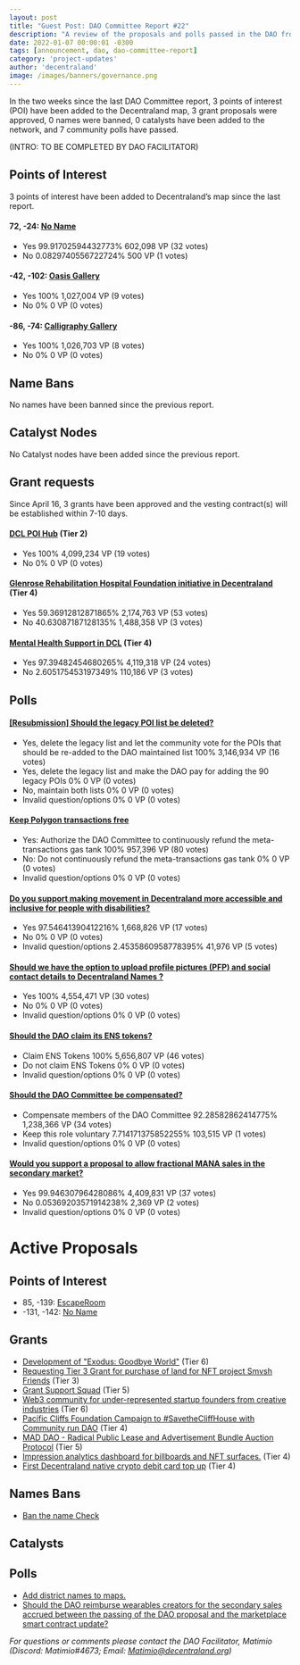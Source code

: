 ```yaml
---
layout: post
title: "Guest Post: DAO Committee Report #22"
description: "A review of the proposals and polls passed in the DAO from April 16 through April 30".
date: 2022-01-07 00:00:01 -0300
tags: [announcement, dao, dao-committee-report]
category: 'project-updates'
author: 'decentraland'
image: /images/banners/governance.png
---
```


In the two weeks since the last DAO Committee report, 3 points of interest (POI) have been added to the Decentraland map, 3 grant proposals were approved, 0 names were banned, 0 catalysts have been added to the network, and 7 community polls have passed.

(INTRO: TO BE COMPLETED BY DAO FACILITATOR)

## Points of Interest
3 points of interest have been added to Decentraland’s map since the last report.


#### 72, -24: [No Name](https://governance.decentraland.org/proposal/?id=7cd85fd0-bccf-11ec-86b8-5dac6b550fc4)

* Yes 99.91702594432773% 602,098 VP (32 votes)
* No 0.0829740556722724% 500 VP (1 votes)


#### -42, -102: [Oasis Gallery](https://governance.decentraland.org/proposal/?id=568db9a0-b9c4-11ec-903a-6546e8793cef)

* Yes 100% 1,027,004 VP (9 votes)
* No 0% 0 VP (0 votes)


#### -86, -74: [Calligraphy Gallery ](https://governance.decentraland.org/proposal/?id=38c29400-b9c3-11ec-903a-6546e8793cef)

* Yes 100% 1,026,703 VP (8 votes)
* No 0% 0 VP (0 votes)


## Name Bans

No names have been banned since the previous report.

## Catalyst Nodes
No Catalyst nodes have been added since the previous report.


## Grant requests
Since April 16, 3 grants have been approved and the vesting contract(s) will be established within 7-10 days.


#### [DCL POI Hub](https://governance.decentraland.org/proposal/?id=ad7eac90-bac0-11ec-8561-b591bf2cf0d0) (Tier 2)

* Yes 100% 4,099,234 VP (19 votes)
* No 0% 0 VP (0 votes)


#### [Glenrose Rehabilitation Hospital Foundation initiative in Decentraland](https://governance.decentraland.org/proposal/?id=2e207620-ba1d-11ec-8561-b591bf2cf0d0) (Tier 4)

* Yes 59.36912812871865% 2,174,763 VP (53 votes)
* No 40.63087187128135% 1,488,358 VP (3 votes)


#### [Mental Health Support in DCL](https://governance.decentraland.org/proposal/?id=af9ca2d0-b808-11ec-903a-6546e8793cef) (Tier 4)

* Yes 97.39482454680265% 4,119,318 VP (24 votes)
* No 2.605175453197349% 110,186 VP (3 votes)


## Polls

#### [[Resubmission] Should the legacy POI list be deleted?](https://governance.decentraland.org/proposal/?id=78635ac0-c4d8-11ec-86b8-5dac6b550fc4)

* Yes, delete the legacy list and let the community vote for the POIs that should be re-added to the DAO maintained list 100% 3,146,934 VP (16 votes)
* Yes, delete the legacy list and make the DAO pay for adding the 90 legacy POIs 0% 0 VP (0 votes)
* No, maintain both lists 0% 0 VP (0 votes)
* Invalid question/options 0% 0 VP (0 votes)


#### [Keep Polygon transactions free](https://governance.decentraland.org/proposal/?id=d958c3e0-c278-11ec-86b8-5dac6b550fc4)

* Yes: Authorize the DAO Committee to continuously refund the meta-transactions gas tank 100% 957,396 VP (80 votes)
* No: Do not continuously refund the meta-transactions gas tank 0% 0 VP (0 votes)
* Invalid question/options 0% 0 VP (0 votes)


#### [Do you support making movement in Decentraland more accessible and inclusive for people with disabilities?](https://governance.decentraland.org/proposal/?id=2429e850-be9a-11ec-86b8-5dac6b550fc4)

* Yes 97.54641390412216% 1,668,826 VP (17 votes)
* No 0% 0 VP (0 votes)
* Invalid question/options 2.4535860958778395% 41,976 VP (5 votes)


#### [Should we have the option to upload profile pictures (PFP) and social contact details to Decentraland Names ?](https://governance.decentraland.org/proposal/?id=8a043450-bdbe-11ec-86b8-5dac6b550fc4)

* Yes 100% 4,554,471 VP (30 votes)
* No 0% 0 VP (0 votes)
* Invalid question/options 0% 0 VP (0 votes)


#### [Should the DAO claim its ENS tokens?](https://governance.decentraland.org/proposal/?id=f6840cd0-bce3-11ec-86b8-5dac6b550fc4)

* Claim ENS Tokens 100% 5,656,807 VP (46 votes)
* Do not claim ENS Tokens 0% 0 VP (0 votes)
* Invalid question/options 0% 0 VP (0 votes)


#### [Should the DAO Committee be compensated?](https://governance.decentraland.org/proposal/?id=3c9e7730-b9da-11ec-903a-6546e8793cef)

* Compensate members of the DAO Committee  92.28582862414775% 1,238,366 VP (34 votes)
* Keep this role voluntary 7.714171375852255% 103,515 VP (1 votes)
* Invalid question/options 0% 0 VP (0 votes)


#### [Would you support a proposal to allow fractional MANA sales in the secondary market?](https://governance.decentraland.org/proposal/?id=e5662680-b997-11ec-903a-6546e8793cef)

* Yes 99.94630796428086% 4,409,831 VP (37 votes)
* No 0.05369203571914238% 2,369 VP (2 votes)
* Invalid question/options 0% 0 VP (0 votes)



# Active Proposals

## Points of Interest

* 85, -139: [EscapeRoom](https://governance.decentraland.org/proposal/?id=ababd8d0-d360-11ec-b521-2f98ffa6ccb0)
* -131, -142: [No Name](https://governance.decentraland.org/proposal/?id=1a581540-d128-11ec-ad28-1f8828797f44)

## Grants

* [Development of &#34;Exodus: Goodbye World&#34;](https://governance.decentraland.org/proposal/?id=74b8b1c0-d40c-11ec-b521-2f98ffa6ccb0) (Tier 6)
* [Requesting Tier 3 Grant for purchase of land for NFT project Smvsh Friends](https://governance.decentraland.org/proposal/?id=08d6b380-d3c1-11ec-b521-2f98ffa6ccb0) (Tier 3)
* [Grant Support Squad](https://governance.decentraland.org/proposal/?id=7a236540-d305-11ec-b521-2f98ffa6ccb0) (Tier 5)
* [Web3 community for under-represented startup founders from creative industries](https://governance.decentraland.org/proposal/?id=cd56c640-d1d8-11ec-b521-2f98ffa6ccb0) (Tier 6)
* [Pacific Cliffs Foundation Campaign to #SavetheCliffHouse with Community run DAO](https://governance.decentraland.org/proposal/?id=d7ee5a30-cd07-11ec-8d87-ddbb20320020) (Tier 4)
* [MAD DAO - Radical Public Lease and Advertisement Bundle Auction Protocol](https://governance.decentraland.org/proposal/?id=913a1b90-cc05-11ec-8d87-ddbb20320020) (Tier 5)
* [Impression analytics dashboard for billboards and NFT surfaces.](https://governance.decentraland.org/proposal/?id=435d0c40-cbea-11ec-8d87-ddbb20320020) (Tier 4)
* [First Decentraland native crypto debit card top up](https://governance.decentraland.org/proposal/?id=06eece00-c96b-11ec-90c9-11bf3c6f4ca1) (Tier 4)

## Names Bans

* [Ban the name Check](https://governance.decentraland.org/proposal/?id=78997f80-d1c9-11ec-b521-2f98ffa6ccb0)

## Catalysts


## Polls

* [Add district names to maps.](https://governance.decentraland.org/proposal/?id=f1342cd0-d2fd-11ec-b521-2f98ffa6ccb0)
* [Should the DAO reimburse wearables creators for the secondary sales accrued between the passing of the DAO proposal and the marketplace smart contract update?](https://governance.decentraland.org/proposal/?id=af8c8f80-d2de-11ec-b521-2f98ffa6ccb0)

*For questions or comments please contact the DAO Facilitator, Matimio (Discord: Matimio#4673; Email: [Matimio@decentraland.org](mailto:Matimio@decentraland.org))*